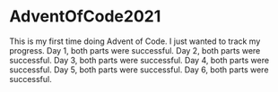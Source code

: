 # AdventOfCode2021
This is my first time doing Advent of Code. I just wanted to track my progress.
Day 1, both parts were successful.
Day 2, both parts were successful.
Day 3, both parts were successful.
Day 4, both parts were successful.
Day 5, both parts were successful.
Day 6, both parts were successful.
